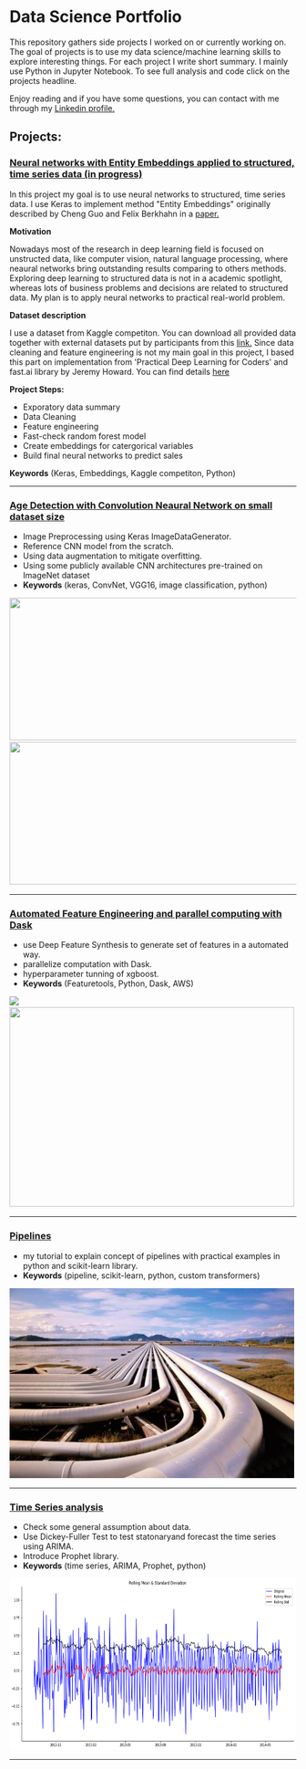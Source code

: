 # Data Science Portfolio
 
This repository gathers side projects I worked on or currently working on. The goal of projects is to use my data science/machine learning skills to explore interesting things. For each project I write short summary. I mainly use Python in Jupyter Notebook. To see full analysis and code click on the projects headline.

Enjoy reading and if you have some questions, you can contact with me through my [Linkedin profile.](https://www.linkedin.com/in/krzysztof-sulima/)

## Projects:

### [Neural networks with Entity Embeddings applied to structured, time series data (in progress)](https://github.com/ksulima/Entity_Embedding_Structured_Data)

In this project my goal is to use neural networks to structured, time series data. I use Keras to implement method "Entity Embeddings" originally described by Cheng Guo and Felix Berkhahn in a [paper.](https://arxiv.org/abs/1604.06737)

**Motivation**

Nowadays most of the research in deep learning field is focused on unstructed data, like computer vision, natural language processing, where neaural networks bring outstanding results comparing to others methods. Exploring deep learning to structured data is not in a academic spotlight, whereas lots of business problems and decisions are related to structured data. My plan is to apply neural networks to practical real-world problem.

**Dataset description**

I use a dataset from Kaggle competiton. You can download all provided data together with external datasets put by participants from this [link.](http://files.fast.ai/part2/lesson14/rossmann.tgz)
Since data cleaning and feature engineering is not my main goal in this project, I based this part on implementation from 'Practical Deep Learning for Coders' and fast.ai library by Jeremy Howard. You can find details [here](https://www.fast.ai/2018/04/29/categorical-embeddings/)

**Project Steps:**

- Exporatory data summary
- Data Cleaning
- Feature engineering
- Fast-check random forest model
- Create embeddings for catergorical variables
- Build final neural networks to predict sales

**Keywords** (Keras, Embeddings, Kaggle competiton, Python)

---

### [Age Detection with Convolution Neaural Network on small dataset size](https://github.com/ksulima/Age_Detection_Convolutional_NN)
* Image Preprocessing using Keras ImageDataGenerator.
* Reference CNN model from the scratch.
* Using data augmentation to mitigate overfitting.
* Using some publicly available CNN architectures pre-trained on ImageNet dataset
* **Keywords** (keras, ConvNet, VGG16, image classification, python)
<img src="https://github.com/ksulima/Age_Detection_Convolutional_NN/blob/master/images/dataset_intro.PNG" width="550" height="250">

<img src="https://github.com/ksulima/Age_Detection_Convolutional_NN/blob/master/images/vgg16.png" width="550" height="250">

---

### [Automated Feature Engineering and parallel computing with Dask](https://github.com/ksulima/Home_Credit)

* use Deep Feature Synthesis to generate set of features in a automated way. 
* parallelize computation with Dask.
* hyperparameter tunning of xgboost.
* **Keywords** (Featuretools, Python, Dask, AWS)
<img src="https://github.com/ksulima/Home_Credit/blob/master/images/dask_board.PNG" width="500">
<img src="https://github.com/ksulima/Home_Credit/blob/master/images/auc.png" width="500" height="350">


---

### [Pipelines](https://github.com/ksulima/Pipelines)

* my tutorial to explain concept of pipelines with practical examples in python and scikit-learn library.
* **Keywords** (pipeline, scikit-learn, python, custom transformers)
<img src="https://github.com/ksulima/Pipelines/blob/master/pipeline.jpg" width="500">


---
### [Time Series analysis](https://github.com/ksulima/Time_Series)
* Check some general assumption about data.
* Use Dickey-Fuller Test to test statonaryand forecast the time series using ARIMA.
* Introduce Prophet library.
* **Keywords** (time series, ARIMA, Prophet, python)
<img src="https://github.com/ksulima/Time_Series/blob/master/images/plot.png" width="550" height="300">


---

